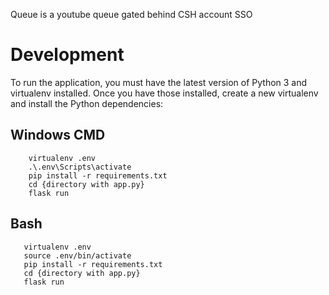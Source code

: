 Queue is a youtube queue gated behind CSH account SSO

# Development
To run the application, you must have the latest version of Python 3 and virtualenv installed. Once you have those installed, create a new virtualenv and install the Python dependencies:
## Windows CMD
```
    virtualenv .env
    .\.env\Scripts\activate
    pip install -r requirements.txt
    cd {directory with app.py} 
    flask run
```
 ## Bash 
 ```
    virtualenv .env
    source .env/bin/activate
    pip install -r requirements.txt
    cd {directory with app.py} 
    flask run
 ```